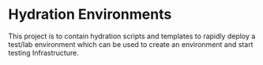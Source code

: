 # Hydration Environments

This project is to contain hydration scripts and templates to rapidly deploy a test/lab environment which can be used to create an environment and start testing Infrastructure.
